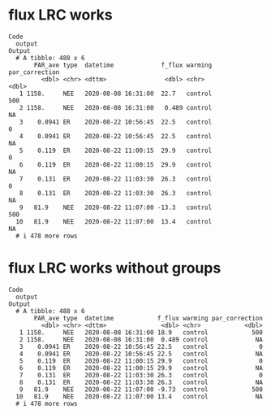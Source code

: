 # flux LRC works

    Code
      output
    Output
      # A tibble: 488 x 6
           PAR_ave type  datetime             f_flux warming par_correction
             <dbl> <chr> <dttm>                <dbl> <chr>            <dbl>
       1 1158.     NEE   2020-08-08 16:31:00  22.7   control            500
       2 1158.     NEE   2020-08-08 16:31:00   0.489 control             NA
       3    0.0941 ER    2020-08-22 10:56:45  22.5   control              0
       4    0.0941 ER    2020-08-22 10:56:45  22.5   control             NA
       5    0.119  ER    2020-08-22 11:00:15  29.9   control              0
       6    0.119  ER    2020-08-22 11:00:15  29.9   control             NA
       7    0.131  ER    2020-08-22 11:03:30  26.3   control              0
       8    0.131  ER    2020-08-22 11:03:30  26.3   control             NA
       9   81.9    NEE   2020-08-22 11:07:00 -13.3   control            500
      10   81.9    NEE   2020-08-22 11:07:00  13.4   control             NA
      # i 478 more rows

# flux LRC works without groups

    Code
      output
    Output
      # A tibble: 488 x 6
           PAR_ave type  datetime            f_flux warming par_correction
             <dbl> <chr> <dttm>               <dbl> <chr>            <dbl>
       1 1158.     NEE   2020-08-08 16:31:00 18.9   control            500
       2 1158.     NEE   2020-08-08 16:31:00  0.489 control             NA
       3    0.0941 ER    2020-08-22 10:56:45 22.5   control              0
       4    0.0941 ER    2020-08-22 10:56:45 22.5   control             NA
       5    0.119  ER    2020-08-22 11:00:15 29.9   control              0
       6    0.119  ER    2020-08-22 11:00:15 29.9   control             NA
       7    0.131  ER    2020-08-22 11:03:30 26.3   control              0
       8    0.131  ER    2020-08-22 11:03:30 26.3   control             NA
       9   81.9    NEE   2020-08-22 11:07:00 -9.73  control            500
      10   81.9    NEE   2020-08-22 11:07:00 13.4   control             NA
      # i 478 more rows

